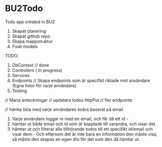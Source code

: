 # BU2Todo

Todo app created in BU2

1. Skapat planering
2. Skapat github repo
3. Skapa mappstruktur
4. Fixat models

TODO:

1. DbContext // done
2. Controllers ( In progress)
3. Services
4. Endpoints // Skapa endpoints som är specifikt riktade mot användare (Egna listor för varje användare)
5. Testing

// Maria anteckningar
// updatera todos httpPut
// fler endpoints

// hämta lista med varje användares todos baserat på email 
 1. Varje användare loggar in med en email, och får då ett id -  
 2.  hämtar ut både email och id som är kopplade till varandra, och visar det. 
 3. hämtar ut och filterar alla tillhörande todos till ett specifikt id/email och visar dem.- Och eftersom det är inte bara en information den måste visa, så måste den skapas en egen dto för det som den då hämtar ut.
 